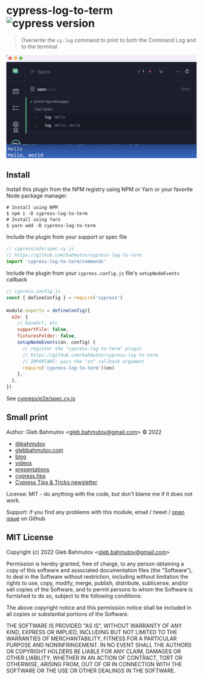 # cypress-log-to-term ![cypress version](https://img.shields.io/badge/cypress-10.3.0-brightgreen)

> Overwrite the `cy.log` command to print to both the Command Log and to the terminal

![Logs to both places](./images/log.png)

## Install

Install this plugin from the NPM registry using NPM or Yarn or your favorite Node package manager.

```text
# Install using NPM
$ npm i -D cypress-log-to-term
# Install using Yarn
$ yarn add -D cypress-log-to-term
```

Include the plugin from your support or spec file

```js
// cypress/e2e/spec.cy.js
// https://github.com/bahmutov/cypress-log-to-term
import 'cypress-log-to-term/commands'
```

Include the plugin from your `cypress.config.js` file's `setupNodeEvents` callback

```js
// cypress.config.js
const { defineConfig } = require('cypress')

module.exports = defineConfig({
  e2e: {
    // baseUrl, etc
    supportFile: false,
    fixturesFolder: false,
    setupNodeEvents(on, config) {
      // register the "cypress-log-to-term" plugin
      // https://github.com/bahmutov/cypress-log-to-term
      // IMPORTANT: pass the "on" callback argument
      require('cypress-log-to-term')(on)
    },
  },
})
```

See [cypress/e2e/spec.cy.js](./cypress/e2e/spec.cy.js)

## Small print

Author: Gleb Bahmutov &lt;gleb.bahmutov@gmail.com&gt; &copy; 2022

- [@bahmutov](https://twitter.com/bahmutov)
- [glebbahmutov.com](https://glebbahmutov.com)
- [blog](https://glebbahmutov.com/blog)
- [videos](https://www.youtube.com/glebbahmutov)
- [presentations](https://slides.com/bahmutov)
- [cypress.tips](https://cypress.tips)
- [Cypress Tips & Tricks newsletter](https://cypresstips.substack.com/)

License: MIT - do anything with the code, but don't blame me if it does not work.

Support: if you find any problems with this module, email / tweet /
[open issue](https://github.com/bahmutov/cypress-log-to-term/issues) on Github

## MIT License

Copyright (c) 2022 Gleb Bahmutov &lt;gleb.bahmutov@gmail.com&gt;

Permission is hereby granted, free of charge, to any person
obtaining a copy of this software and associated documentation
files (the "Software"), to deal in the Software without
restriction, including without limitation the rights to use,
copy, modify, merge, publish, distribute, sublicense, and/or sell
copies of the Software, and to permit persons to whom the
Software is furnished to do so, subject to the following
conditions:

The above copyright notice and this permission notice shall be
included in all copies or substantial portions of the Software.

THE SOFTWARE IS PROVIDED "AS IS", WITHOUT WARRANTY OF ANY KIND,
EXPRESS OR IMPLIED, INCLUDING BUT NOT LIMITED TO THE WARRANTIES
OF MERCHANTABILITY, FITNESS FOR A PARTICULAR PURPOSE AND
NONINFRINGEMENT. IN NO EVENT SHALL THE AUTHORS OR COPYRIGHT
HOLDERS BE LIABLE FOR ANY CLAIM, DAMAGES OR OTHER LIABILITY,
WHETHER IN AN ACTION OF CONTRACT, TORT OR OTHERWISE, ARISING
FROM, OUT OF OR IN CONNECTION WITH THE SOFTWARE OR THE USE OR
OTHER DEALINGS IN THE SOFTWARE.
